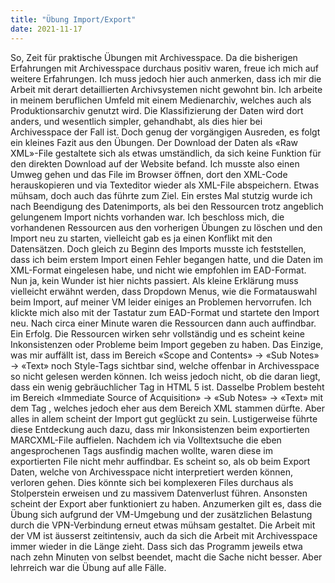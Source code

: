 ```yaml
---
title: "Übung Import/Export"
date: 2021-11-17
---
```


So, Zeit für praktische Übungen mit Archivesspace. Da die bisherigen Erfahrungen mit Archivesspace durchaus positiv waren, freue ich mich auf weitere Erfahrungen. Ich muss jedoch hier auch anmerken, dass ich mir die Arbeit mit derart detaillierten Archivsystemen nicht gewohnt bin. Ich arbeite in meinem beruflichen Umfeld mit einem Medienarchiv, welches auch als Produktionsarchiv genutzt wird. Die Klassifizierung der Daten wird dort anders, und wesentlich simpler, gehandhabt, als dies hier bei Archivesspace der Fall ist. Doch genug der vorgängigen Ausreden, es folgt ein kleines Fazit aus den Übungen. 
Der Download der Daten als «Raw XML»-File gestaltete sich als etwas umständlich, da sich keine Funktion für den direkten Download auf der Website befand. Ich musste also einen Umweg gehen und das File im Browser öffnen, dort den XML-Code herauskopieren und via Texteditor wieder als XML-File abspeichern. Etwas mühsam, doch auch das führte zum Ziel. 
Ein erstes Mal stutzig wurde ich nach Beendigung des Datenimports, als bei den Ressourcen trotz angeblich gelungenem Import nichts vorhanden war. Ich beschloss mich, die vorhandenen Ressourcen aus den vorherigen Übungen zu löschen und den Import neu zu starten, vielleicht gab es ja einen Konflikt mit den Datensätzen. Doch gleich zu Beginn des Imports musste ich feststellen, dass ich beim erstem Import einen Fehler begangen hatte, und die Daten im XML-Format eingelesen habe, und nicht wie empfohlen im EAD-Format. Nun ja, kein Wunder ist hier nichts passiert. Als kleine Erklärung muss vielleicht erwähnt werden, dass Dropdown Menus, wie die Formatauswahl beim Import, auf meiner VM leider einiges an Problemen hervorrufen. Ich klickte mich also mit der Tastatur zum EAD-Format und startete den Import neu. Nach circa einer Minute waren die Ressourcen dann auch auffindbar. Ein Erfolg.
Die Ressourcen wirken sehr vollständig und es scheint keine Inkonsistenzen oder Probleme beim Import gegeben zu haben. Das Einzige, was mir auffällt ist, dass im Bereich «Scope and Contents» -> «Sub Notes» -> «Text» noch Style-Tags sichtbar sind, welche offenbar in Archivesspace so nicht gelesen werden können. Ich weiss jedoch nicht, ob die daran liegt, dass <emph> ein wenig gebräuchlicher Tag in HTML 5 ist. Dasselbe Problem besteht im Bereich «Immediate Source of Acquisition» -> «Sub Notes» -> «Text» mit dem Tag <persname>, welches jedoch eher aus dem Bereich XML stammen dürfte. Aber alles in allem scheint der Import gut geglückt zu sein. 
Lustigerweise führte diese Entdeckung auch dazu, dass mir Inkonsistenzen beim exportierten MARCXML-File auffielen. Nachdem ich via Volltextsuche die eben angesprochenen Tags ausfindig machen wollte, waren diese im exportierten File nicht mehr auffindbar. Es scheint so, als ob beim Export Daten, welche von Archivesspace nicht interpretiert werden können, verloren gehen. Dies könnte sich bei komplexeren Files durchaus als Stolperstein erweisen und zu massivem Datenverlust führen. Ansonsten scheint der Export aber funktioniert zu haben.
Anzumerken gilt es, dass die Übung sich aufgrund der VM-Umgebung und der zusätzlichen Belastung durch die VPN-Verbindung erneut etwas mühsam gestaltet. Die Arbeit mit der VM ist äusserst zeitintensiv, auch da sich die Arbeit mit Archivesspace immer wieder in die Länge zieht. Dass sich das Programm jeweils etwa nach zehn Minuten von selbst beendet, macht die Sache nicht besser. Aber lehrreich war die Übung auf alle Fälle. 
